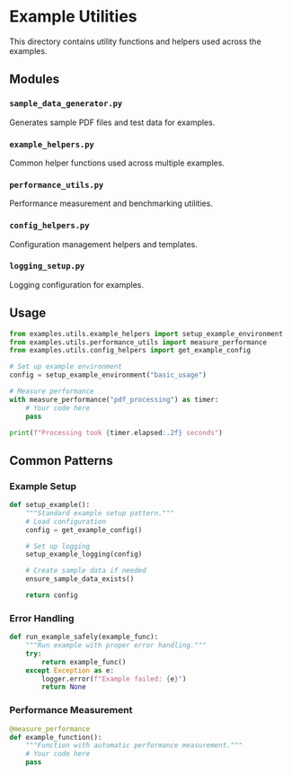 # Example Utilities

This directory contains utility functions and helpers used across the examples.

## Modules

### `sample_data_generator.py`

Generates sample PDF files and test data for examples.

### `example_helpers.py`

Common helper functions used across multiple examples.

### `performance_utils.py`

Performance measurement and benchmarking utilities.

### `config_helpers.py`

Configuration management helpers and templates.

### `logging_setup.py`

Logging configuration for examples.

## Usage

```python
from examples.utils.example_helpers import setup_example_environment
from examples.utils.performance_utils import measure_performance
from examples.utils.config_helpers import get_example_config

# Set up example environment
config = setup_example_environment("basic_usage")

# Measure performance
with measure_performance("pdf_processing") as timer:
    # Your code here
    pass

print(f"Processing took {timer.elapsed:.2f} seconds")
```

## Common Patterns

### Example Setup

```python
def setup_example():
    """Standard example setup pattern."""
    # Load configuration
    config = get_example_config()

    # Set up logging
    setup_example_logging(config)

    # Create sample data if needed
    ensure_sample_data_exists()

    return config
```

### Error Handling

```python
def run_example_safely(example_func):
    """Run example with proper error handling."""
    try:
        return example_func()
    except Exception as e:
        logger.error(f"Example failed: {e}")
        return None
```

### Performance Measurement

```python
@measure_performance
def example_function():
    """Function with automatic performance measurement."""
    # Your code here
    pass
```
